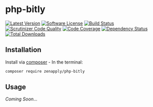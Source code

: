 # php-bitly
[![Latest Version](https://img.shields.io/github/release/zenapply/php-bitly.svg?style=flat-square)](https://github.com/zenapply/php-bitly/releases)
[![Software License](https://img.shields.io/badge/license-MIT-brightgreen.svg?style=flat-square)](LICENSE.md)
[![Build Status](https://travis-ci.org/zenapply/php-bitly.svg?branch=master)](https://travis-ci.org/zenapply/php-bitly)
[![Scrutinizer Code Quality](https://scrutinizer-ci.com/g/zenapply/php-bitly/badges/quality-score.png?b=master)](https://scrutinizer-ci.com/g/zenapply/php-bitly/?branch=master)
[![Code Coverage](https://scrutinizer-ci.com/g/zenapply/php-bitly/badges/coverage.png?b=master)](https://scrutinizer-ci.com/g/zenapply/php-bitly/?branch=master)
[![Dependency Status](https://www.versioneye.com/user/projects/56f3252c35630e0029db0187/badge.svg?style=flat)](https://www.versioneye.com/user/projects/56f3252c35630e0029db0187)
[![Total Downloads](https://img.shields.io/packagist/dt/zenapply/php-bitly.svg?style=flat-square)](https://packagist.org/packages/zenapply/php-bitly)

## Installation

Install via [composer](https://getcomposer.org/) - In the terminal:
```bash
composer require zenapply/php-bitly
```

## Usage
*Coming Soon...*